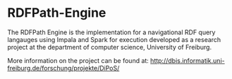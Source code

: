 # RDFPath-Engine
The RDFPath Engine is the implementation for a navigational RDF query langauges using Impala and Spark for execution
developed as a research project at the department of computer science, University of Freiburg. 

More information on the project can be found at:
http://dbis.informatik.uni-freiburg.de/forschung/projekte/DiPoS/
